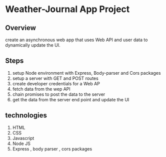 # Weather-Journal App Project

## Overview
create an asynchronous web app that uses Web API and user data to dynamically update the UI. 

## Steps
1. setup Node environment with Express, Body-parser and Cors packages
2. setup a server with GET and POST routes
3. create developer credentials for a Web AP
4. fetch data from the wep API
5. chain promises to post the data to the server
6. get the data from the server end point and update the UI

## technologies
1. HTML
2. CSS
3. Javascript
4. Node JS 
5. Express , body parser , cors packages
